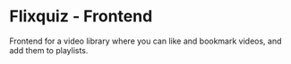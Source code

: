 # Flixquiz - Frontend

Frontend for a video library where you can like and bookmark videos, and add them to playlists.
